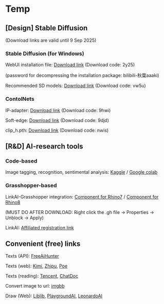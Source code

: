 # Temp


## [Design] Stable Diffusion ## 
(Download links are valid until 9 Sep 2025)



### Stable Diffusion (for Windows) ###

WebUI installation file: [Download link](https://pan.baidu.com/s/1Ywt6OGVFFTwGYMCoPmu1aw) (Download code: 2y25)

(password for decompressing the installation package: bilibili-秋葉aaaki)

Recommended SD models: [Download link](https://pan.baidu.com/s/1dOREHCwSiRYzNT5VgcQZnQ) (Download code: vw5u)



### ContolNets ###

IP-adapter: [Download link](https://pan.baidu.com/s/1ODf9qcqA-AWsEmeT3I0wPw) (Download code: 9hwi)



Soft-edge: [Download link](https://pan.baidu.com/s/1jq7MpHk0blrGemHx6UZ6fQ) (Download code: 9djd)

clip_h.pth: [Download link](https://pan.baidu.com/s/1Xp9RiwqsROa3gHl1HviZvg) (Download code: nwis)



## [R&D] AI-research tools ##

### Code-based ###

Image tagging, recognition, sentimental analysis: [Kaggle](https://www.kaggle.com/code/henrikcheung/20240919-arc409-ai-workshop) / [Google colab](https://colab.research.google.com/drive/1b-XrXL8oOKodtfAolb2D9hBuXC6sKvk3?usp=sharing)

### Grasshopper-based ###

LinkAI-Grasshopper integration: [Component for Rhino7](/images/GH/LinkAI_GH_Henrik_RH7.gh) / [Component for Rhino8](/images/GH/LinkAI_GH_Henrik_RH8.gh)

(MUST DO AFTER DOWNLOAD: Right click the .gh file -> Properties -> Unblock ->  Apply)

LinkAI: [Affiliated registration link](https://link-ai.tech/home?share=Hr95VL)


## Convenient (free) links ##

Texts (API): [FreeAiHunter](https://freeaihunter.com/cn)

Texts (web): [Kimi](https://kimi.moonshot.cn/), [Zhipu](https://chatglm.cn/main/alltoolsdetail?lang=zh), [Poe](https://poe.com/)

Texts (reading): [Tencent](https://yuanbao.tencent.com/), [ChatDoc](https://chatdoc.com/)

Convert image to url: [imgbb](https://imgbb.com/)

Draw (Web): [Liblib](https://www.liblib.art/), [PlaygroundAI](https://playground.com/), [LeonardoAI](https://app.leonardo.ai/)
